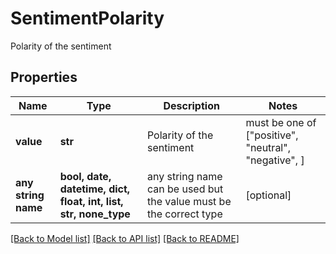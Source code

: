 # SentimentPolarity

Polarity of the sentiment

## Properties
Name | Type | Description | Notes
------------ | ------------- | ------------- | -------------
**value** | **str** | Polarity of the sentiment |  must be one of ["positive", "neutral", "negative", ]
**any string name** | **bool, date, datetime, dict, float, int, list, str, none_type** | any string name can be used but the value must be the correct type | [optional]

[[Back to Model list]](../README.md#documentation-for-models) [[Back to API list]](../README.md#documentation-for-api-endpoints) [[Back to README]](../README.md)


